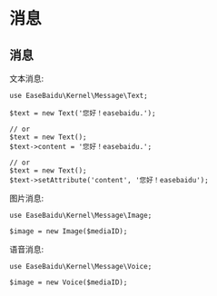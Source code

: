 # 消息

## 消息

文本消息:

```
use EaseBaidu\Kernel\Message\Text;

$text = new Text('您好！easebaidu.');

// or
$text = new Text();
$text->content = '您好！easebaidu.';

// or
$text = new Text();
$text->setAttribute('content', '您好！easebaidu');
```

图片消息:

```
use EaseBaidu\Kernel\Message\Image;

$image = new Image($mediaID);
```

语音消息:

```text
use EaseBaidu\Kernel\Message\Voice;

$image = new Voice($mediaID);
```


